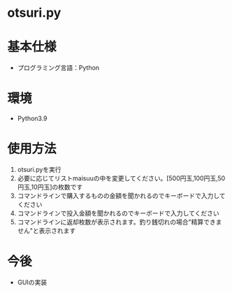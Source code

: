 # otsuri.py
# 基本仕様
- プログラミング言語：Python

# 環境
- Python3.9

# 使用方法
1. otsuri.pyを実行
1. 必要に応じてリストmaisuuの中を変更してください。[500円玉,100円玉,50円玉,10円玉]の枚数です
1. コマンドラインで購入するものの金額を聞かれるのでキーボードで入力してください
1. コマンドラインで投入金額を聞かれるのでキーボードで入力してください
1. コマンドラインに返却枚数が表示されます。釣り銭切れの場合"精算できません"と表示されます

# 今後
- GUIの実装
